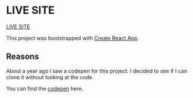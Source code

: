 # LIVE SITE
[LIVE SITE](https://awesome-babbage-cafd0f.netlify.app/)

This project was bootstrapped with [Create React App](https://github.com/facebook/create-react-app).

## Reasons
About a year ago I saw a codepen for this project. I decided to see if I can clone it without looking at the code.

You can find the [codepen](https://codepen.io/mo-ro/pen/jObjGJm) here.

